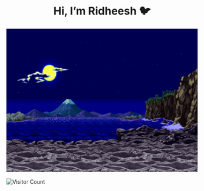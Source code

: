 <div align="center">
<h1> Hi, I’m Ridheesh 🐦 </h1> 
</div>

<img src="https://github.com/RidheeshAmarthya/RidheeshAmarthya/blob/main/wallpaper.gif">

![Visitor Count](https://profile-counter.glitch.me/{RidheeshAmarthya}/count.svg) 
